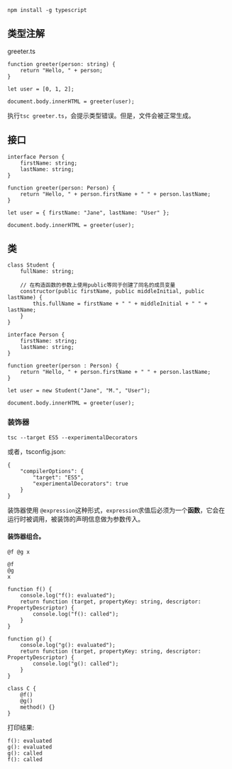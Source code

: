 

```
npm install -g typescript
```

##  类型注解

greeter.ts
```
function greeter(person: string) {
    return "Hello, " + person;
}

let user = [0, 1, 2];

document.body.innerHTML = greeter(user);
```

执行`tsc greeter.ts`，会提示类型错误。但是，文件会被正常生成。


##  接口

```
interface Person {
    firstName: string;
    lastName: string;
}

function greeter(person: Person) {
    return "Hello, " + person.firstName + " " + person.lastName;
}

let user = { firstName: "Jane", lastName: "User" };

document.body.innerHTML = greeter(user);
```



##  类

```
class Student {
    fullName: string;

    // 在构造函数的参数上使用public等同于创建了同名的成员变量
    constructor(public firstName, public middleInitial, public lastName) {
        this.fullName = firstName + " " + middleInitial + " " + lastName;
    }
}

interface Person {
    firstName: string;
    lastName: string;
}

function greeter(person : Person) {
    return "Hello, " + person.firstName + " " + person.lastName;
}

let user = new Student("Jane", "M.", "User");

document.body.innerHTML = greeter(user);
```



### 装饰器
```
tsc --target ES5 --experimentalDecorators
```

或者，tsconfig.json:
```
{
    "compilerOptions": {
        "target": "ES5",
        "experimentalDecorators": true
    }
}
```

装饰器使用 `@expression`这种形式，`expression`求值后必须为一个**函数**，它会在运行时被调用，被装饰的声明信息做为参数传入。


####  装饰器组合。
```
@f @g x
```

```
@f
@g
x
```

```
function f() {
    console.log("f(): evaluated");
    return function (target, propertyKey: string, descriptor: PropertyDescriptor) {
        console.log("f(): called");
    }
}

function g() {
    console.log("g(): evaluated");
    return function (target, propertyKey: string, descriptor: PropertyDescriptor) {
        console.log("g(): called");
    }
}

class C {
    @f()
    @g()
    method() {}
}
```

打印结果:
```
f(): evaluated
g(): evaluated
g(): called
f(): called
```

